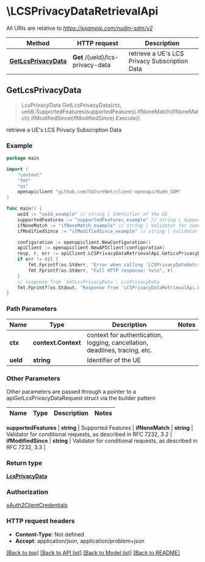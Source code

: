 # \LCSPrivacyDataRetrievalApi

All URIs are relative to *https://example.com/nudm-sdm/v2*

Method | HTTP request | Description
------------- | ------------- | -------------
[**GetLcsPrivacyData**](LCSPrivacyDataRetrievalApi.md#GetLcsPrivacyData) | **Get** /{ueId}/lcs-privacy-data | retrieve a UE&#39;s LCS Privacy Subscription Data



## GetLcsPrivacyData

> LcsPrivacyData GetLcsPrivacyData(ctx, ueId).SupportedFeatures(supportedFeatures).IfNoneMatch(ifNoneMatch).IfModifiedSince(ifModifiedSince).Execute()

retrieve a UE's LCS Privacy Subscription Data

### Example

```go
package main

import (
    "context"
    "fmt"
    "os"
    openapiclient "github.com/5GCoreNet/client-openapi/Nudm_SDM"
)

func main() {
    ueId := "ueId_example" // string | Identifier of the UE
    supportedFeatures := "supportedFeatures_example" // string | Supported Features (optional)
    ifNoneMatch := "ifNoneMatch_example" // string | Validator for conditional requests, as described in RFC 7232, 3.2 (optional)
    ifModifiedSince := "ifModifiedSince_example" // string | Validator for conditional requests, as described in RFC 7232, 3.3 (optional)

    configuration := openapiclient.NewConfiguration()
    apiClient := openapiclient.NewAPIClient(configuration)
    resp, r, err := apiClient.LCSPrivacyDataRetrievalApi.GetLcsPrivacyData(context.Background(), ueId).SupportedFeatures(supportedFeatures).IfNoneMatch(ifNoneMatch).IfModifiedSince(ifModifiedSince).Execute()
    if err != nil {
        fmt.Fprintf(os.Stderr, "Error when calling `LCSPrivacyDataRetrievalApi.GetLcsPrivacyData``: %v\n", err)
        fmt.Fprintf(os.Stderr, "Full HTTP response: %v\n", r)
    }
    // response from `GetLcsPrivacyData`: LcsPrivacyData
    fmt.Fprintf(os.Stdout, "Response from `LCSPrivacyDataRetrievalApi.GetLcsPrivacyData`: %v\n", resp)
}
```

### Path Parameters


Name | Type | Description  | Notes
------------- | ------------- | ------------- | -------------
**ctx** | **context.Context** | context for authentication, logging, cancellation, deadlines, tracing, etc.
**ueId** | **string** | Identifier of the UE | 

### Other Parameters

Other parameters are passed through a pointer to a apiGetLcsPrivacyDataRequest struct via the builder pattern


Name | Type | Description  | Notes
------------- | ------------- | ------------- | -------------

 **supportedFeatures** | **string** | Supported Features | 
 **ifNoneMatch** | **string** | Validator for conditional requests, as described in RFC 7232, 3.2 | 
 **ifModifiedSince** | **string** | Validator for conditional requests, as described in RFC 7232, 3.3 | 

### Return type

[**LcsPrivacyData**](LcsPrivacyData.md)

### Authorization

[oAuth2ClientCredentials](../README.md#oAuth2ClientCredentials)

### HTTP request headers

- **Content-Type**: Not defined
- **Accept**: application/json, application/problem+json

[[Back to top]](#) [[Back to API list]](../README.md#documentation-for-api-endpoints)
[[Back to Model list]](../README.md#documentation-for-models)
[[Back to README]](../README.md)

